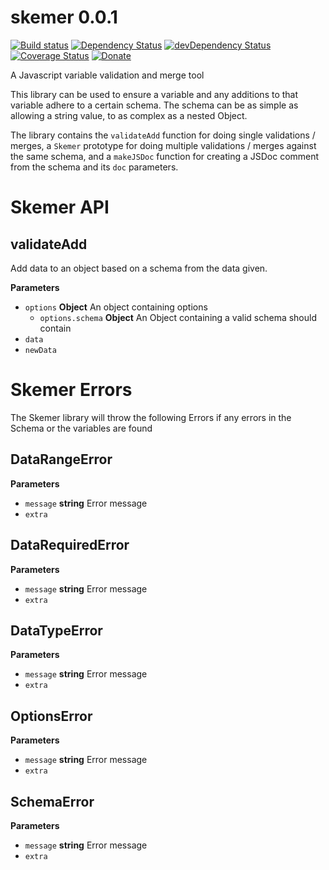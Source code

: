 # skemer 0.0.1
<!--[![NPM version](http://img.shields.io/npm/v/convict.svg)](https://www.npmjs.org/package/convict)-->
[![Build status](https://api.travis-ci.org/MeldCE/skemer.svg)](https://travis-ci.org/MeldCE/skemer)
[![Dependency Status](https://david-dm.org/MeldCE/skemer.svg)](https://david-dm.org/MeldCE/skemer)
[![devDependency Status](https://david-dm.org/MeldCE/skemer/dev-status.svg)](https://david-dm.org/MeldCE/skemer#info=devDependencies)
[![Coverage Status](https://coveralls.io/repos/MeldCE/skemer/badge.svg)](https://coveralls.io/github/MeldCE/skemer)
[![Donate](https://img.shields.io/badge/donate-%20%E2%9D%A4%20-blue.svg)](https://www.paypal.me/theelectricwiz)

A Javascript variable validation and merge tool

This library can be used to ensure a variable and any additions to that
variable adhere to a certain schema. The schema can be as simple as allowing
a string value, to as complex as a nested Object.

The library contains the `validateAdd` function for doing single
validations / merges, a `Skemer` prototype for doing multiple validations /
merges against the same schema, and a `makeJSDoc` function for creating
a JSDoc comment from the schema and its `doc` parameters.

# Skemer API

## validateAdd

Add data to an object based on a schema from the data given.

**Parameters**

-   `options` **Object** An object containing options
    -   `options.schema` **Object** An Object containing a valid schema
               should contain
-   `data`  
-   `newData`  


# Skemer Errors

The Skemer library will throw the following Errors if any errors in the Schema
or the variables are found

## DataRangeError

**Parameters**

-   `message` **string** Error message
-   `extra`  

## DataRequiredError

**Parameters**

-   `message` **string** Error message
-   `extra`  

## DataTypeError

**Parameters**

-   `message` **string** Error message
-   `extra`  

## OptionsError

**Parameters**

-   `message` **string** Error message
-   `extra`  

## SchemaError

**Parameters**

-   `message` **string** Error message
-   `extra`  

